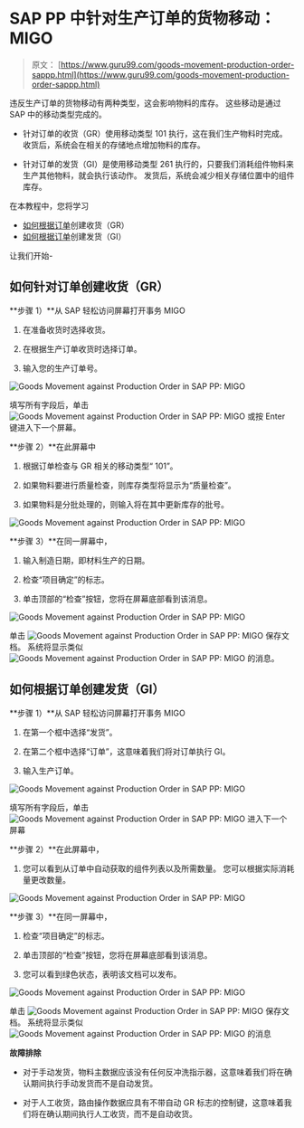 # SAP PP 中针对生产订单的货物移动：MIGO

> 原文： [https://www.guru99.com/goods-movement-production-order-sappp.html](https://www.guru99.com/goods-movement-production-order-sappp.html)

违反生产订单的货物移动有两种类型，这会影响物料的库存。 这些移动是通过 SAP 中的移动类型完成的。

*   针对订单的收货（GR）使用移动类型 101 执行，这在我们生产物料时完成。 收货后，系统会在相关的存储地点增加物料的库存。

*   针对订单的发货（GI）是使用移动类型 261 执行的，只要我们消耗组件物料来生产其他物料，就会执行该动作。 发货后，系统会减少相关存储位置中的组件库存。

在本教程中，您将学习

*   [如何根据订单](#1)创建收货（GR）
*   [如何根据订单](#2)创建发货（GI）

让我们开始-

## 如何针对订单创建收货（GR）

**步骤 1）**从 SAP 轻松访问屏幕打开事务 MIGO

1.  在准备收货时选择收货。

2.  在根据生产订单收货时选择订单。

3.  输入您的生产订单号。

![Goods Movement against Production Order in SAP PP: MIGO](img/1abbbae0998cf7deb88d969a76b57d0f.png)

填写所有字段后，单击 ![Goods Movement against Production Order in SAP PP: MIGO](img/a2193f56864b0db34cc25a8fc1c342c9.png) 或按 Enter 键进入下一个屏幕。

**步骤 2）**在此屏幕中

1.  根据订单检查与 GR 相关的移动类型“ 101”。

2.  如果物料要进行质量检查，则库存类型将显示为“质量检查”。

3.  如果物料是分批处理的，则输入将在其中更新库存的批号。

![Goods Movement against Production Order in SAP PP: MIGO](img/84980e9c1848ecee54de2b67834d1843.png)

**步骤 3）**在同一屏幕中，

1.  输入制造日期，即材料生产的日期。

2.  检查“项目确定”的标志。

3.  单击顶部的“检查”按钮，您将在屏幕底部看到该消息。

![Goods Movement against Production Order in SAP PP: MIGO](img/04d3903bfb55809d49e49d60862fec9e.png)

单击 ![Goods Movement against Production Order in SAP PP: MIGO](img/912035df7fde904e549b677dd797cc06.png) 保存文档。 系统将显示类似 ![Goods Movement against Production Order in SAP PP: MIGO](img/3e72901565d78ff283016b3b1da66b52.png) 的消息。

## 如何根据订单创建发货（GI）

**步骤 1）**从 SAP 轻松访问屏幕打开事务 MIGO

1.  在第一个框中选择“发货”。

2.  在第二个框中选择“订单”，这意味着我们将对订单执行 GI。

3.  输入生产订单。

![Goods Movement against Production Order in SAP PP: MIGO](img/d53981b1ad775f75ea017a9f26874a69.png)

填写所有字段后，单击 ![Goods Movement against Production Order in SAP PP: MIGO](img/d6fe367bdbfd469e1298ba4006e1af9f.png) 进入下一个屏幕

**步骤 2）**在此屏幕中，

1.  您可以看到从订单中自动获取的组件列表以及所需数量。 您可以根据实际消耗量更改数量。

![Goods Movement against Production Order in SAP PP: MIGO](img/9871bc830d6c03d35dd46e4c40b50355.png)

**步骤 3）**在同一屏幕中，

1.  检查“项目确定”的标志。

2.  单击顶部的“检查”按钮，您将在屏幕底部看到该消息。

3.  您可以看到绿色状态，表明该文档可以发布。

![Goods Movement against Production Order in SAP PP: MIGO](img/2e7c32bf81fc60fa9fc1550224c2136b.png)

单击 ![Goods Movement against Production Order in SAP PP: MIGO](img/32f78c1b86d3a9a25b012e9768643e99.png) 保存文档。 系统将显示类似 ![Goods Movement against Production Order in SAP PP: MIGO](img/5bb62e7d883f9e74c1448fca1c2ef782.png) 的消息

**故障排除**

*   对于手动发货，物料主数据应该没有任何反冲洗指示器，这意味着我们将在确认期间执行手动发货而不是自动发货。

*   对于人工收货，路由操作数据应具有不带自动 GR 标志的控制键，这意味着我们将在确认期间执行人工收货，而不是自动收货。